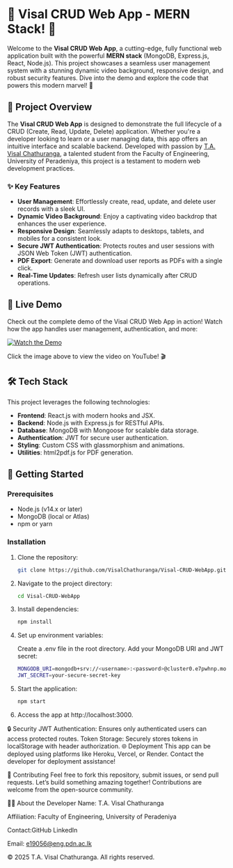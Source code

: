 # 🎉 Visal CRUD Web App - MERN Stack! 🎉

Welcome to the **Visal CRUD Web App**, a cutting-edge, fully functional web application built with the powerful **MERN stack** (MongoDB, Express.js, React, Node.js). This project showcases a seamless user management system with a stunning dynamic video background, responsive design, and robust security features. Dive into the demo and explore the code that powers this modern marvel! 🚀

## 🌟 Project Overview
The **Visal CRUD Web App** is designed to demonstrate the full lifecycle of a CRUD (Create, Read, Update, Delete) application. Whether you're a developer looking to learn or a user managing data, this app offers an intuitive interface and scalable backend. Developed with passion by [T.A. Visal Chathuranga](https://github.com/VisalChathuranga), a talented student from the Faculty of Engineering, University of Peradeniya, this project is a testament to modern web development practices.

### ✨ Key Features
- **User Management**: Effortlessly create, read, update, and delete user records with a sleek UI.
- **Dynamic Video Background**: Enjoy a captivating video backdrop that enhances the user experience.
- **Responsive Design**: Seamlessly adapts to desktops, tablets, and mobiles for a consistent look.
- **Secure JWT Authentication**: Protects routes and user sessions with JSON Web Token (JWT) authentication.
- **PDF Export**: Generate and download user reports as PDFs with a single click.
- **Real-Time Updates**: Refresh user lists dynamically after CRUD operations.

## 🎥 Live Demo
Check out the complete demo of the Visal CRUD Web App in action! Watch how the app handles user management, authentication, and more:

[![Watch the Demo](https://img.youtube.com/vi/k5QNWqsxYIQ/0.jpg)](https://youtu.be/k5QNWqsxYIQ)

Click the image above to view the video on YouTube! 🎬

## 🛠️ Tech Stack
This project leverages the following technologies:
- **Frontend**: React.js with modern hooks and JSX.
- **Backend**: Node.js with Express.js for RESTful APIs.
- **Database**: MongoDB with Mongoose for scalable data storage.
- **Authentication**: JWT for secure user authentication.
- **Styling**: Custom CSS with glassmorphism and animations.
- **Utilities**: html2pdf.js for PDF generation.

## 🚀 Getting Started
### Prerequisites
- Node.js (v14.x or later)
- MongoDB (local or Atlas)
- npm or yarn

### Installation
1. Clone the repository:
   ```bash
   git clone https://github.com/VisalChathuranga/Visal-CRUD-WebApp.git
   ```
2. Navigate to the project directory:
   ```bash
   cd Visal-CRUD-WebApp
   ```
3. Install dependencies:
   ```bash
   npm install
   ```
4. Set up environment variables:

    Create a .env file in the root directory.
    Add your MongoDB URI and JWT secret:
   ```bash
   MONGODB_URI=mongodb+srv://<username>:<password>@cluster0.e7pwhnp.mongodb.net/
   JWT_SECRET=your-secure-secret-key
   ```
5. Start the application:
   ```bash
   npm start
   ```
6. Access the app at http://localhost:3000.

🔒 Security
JWT Authentication: Ensures only authenticated users can access protected routes.
Token Storage: Securely stores tokens in localStorage with header authorization.
🌐 Deployment
This app can be deployed using platforms like Heroku, Vercel, or Render. Contact the developer for deployment assistance!

🤝 Contributing
Feel free to fork this repository, submit issues, or send pull requests. Let’s build something amazing together! Contributions are welcome from the open-source community.

👨‍💻 About the Developer
Name: T.A. Visal Chathuranga

Affiliation: Faculty of Engineering, University of Peradeniya

Contact:GitHub
LinkedIn

Email: e19056@eng.pdn.ac.lk


© 2025 T.A. Visal Chathuranga. 
All rights reserved.
